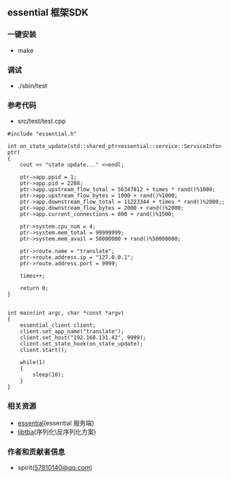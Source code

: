 

## essential 框架SDK



### 一键安装

- make


### 调试

- ./sbin/test




### 参考代码


- src/test/test.cpp


```
#include "essential.h"

int on_state_update(std::shared_ptr<essential::service::ServiceInfo> ptr)
{
	cout << "state update..." <<endl;
	
	ptr->app.ppid = 1;
	ptr->app.pid = 2288;
	ptr->app.upstream_flow_total = 56347812 + times * rand()%1000;
	ptr->app.upstream_flow_bytes = 1000 + rand()%1000;
	ptr->app.downstream_flow_total = 11223344 + times * rand()%2000;;
	ptr->app.downstream_flow_bytes = 2000 + rand()%2000;
	ptr->app.current_connections = 800 + rand()%1500;

	ptr->system.cpu_num = 4;
	ptr->system.mem_total = 99999999;
	ptr->system.mem_avail = 50000000 + rand()%50000000;

	ptr->route.name = "translate";
	ptr->route.address.ip = "127.0.0.1";
	ptr->route.address.port = 9999;

	times++;

	return 0;
}


int main(int argc, char *const *argv)
{
	essential_client client;
	client.set_app_name("translate");
	client.set_host("192.168.131.42", 9999);
	client.set_state_hook(on_state_update);
	client.start();

	while(1)
	{
		sleep(10);
	}
}
```



### 相关资源

- [essential](https://github.com/wanghuan578/essential)(essential 服务端)
- [libtba](https://github.com/wanghuan578/libtba-cc)(序列化\反序列化方案)


### 作者和贡献者信息


- spirit(57810140@qq.com)

